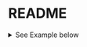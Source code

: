 # README


<details>
  <summary> See Example below </summary>
  <pre>
    * To build [signal-collection](signal-collection) module: *
  
    ````
    $ .gradlew :signal-collection
    ````
  </pre>
</details>
